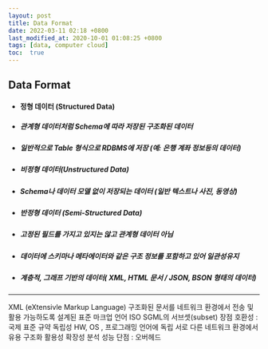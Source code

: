 ```yaml
---
layout: post
title: Data Format
date: 2022-03-11 02:18 +0800
last_modified_at: 2020-10-01 01:08:25 +0800
tags: [data, computer cloud]
toc:  true
---
```


## Data Format

+ #### 정형 데이터 (Structured Data)
* ##### 관계형 데이터처럼 Schema에 따라 저장된 구조화된 데이터
* ##### 일반적으로 Table 형식으로 RDBMS에 저장 (예: 은행 계좌 정보등의 데이터)

+ ##### 비정형 데이터(Unstructured Data)
* ##### Schema나 데이터 모델 없이 저장되는 데이터 (일반 텍스트나 사진, 동영상)


+ ##### 반정형 데이터 (Semi-Structured Data)
* ##### 고정된 필드를 가지고 있지는 않고 관계형 데이터 아님
* ##### 데이터에 스키마나 메타에이터와 같은 구조 정보를 포함하고 있어 일관성유지
* ##### 계층적, 그래프 기반의 데이터( XML, HTML 문서 / JSON, BSON 형태의 데이터)

------------

XML (eXtensivle Markup Language)
구조화된 문서를 네트워크 환경에서 전송 및 활용 가능하도록 설계된 표준 마크업 언어
ISO SGML의 서브셋(subset)
장점 
호환성 : 국제 표준 규약
독립성 
HW, OS , 프로그래밍 언어에 독립
서로 다른 네트워크 환경에서 유용
구조화
활용성
확장성
분석 성능 
단점 : 오버헤드
